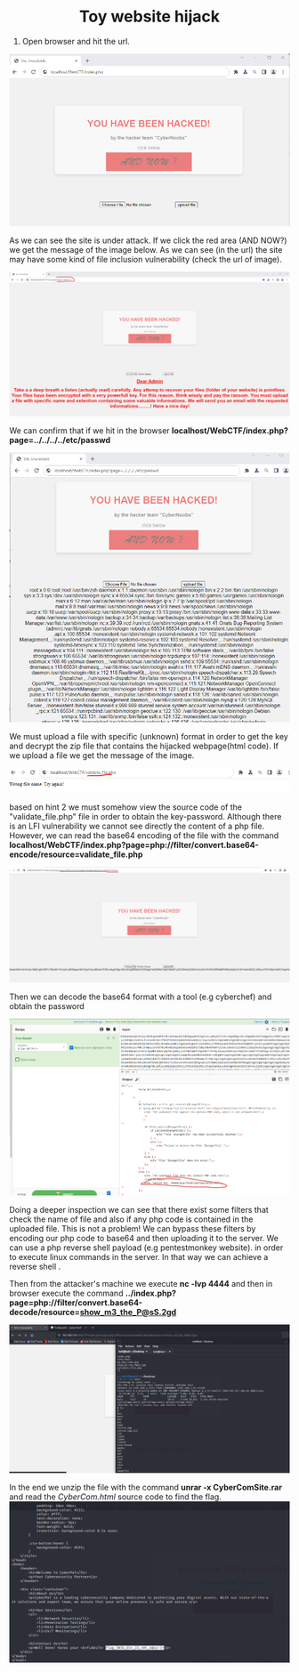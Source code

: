 # <center> <br><WEB CTF> Toy website hijack <br> </center>

1. Open browser and hit the url.

 ![fig1](images/init.png)

As we can see the site is under attack. 
If we click the red area (AND NOW?) we get the message of the image below.
As we can see (in the url) the site may have some kind of file inclusion vulnerability (check the url of image).

![fig2](images/hacker_message.png)

We can confirm that if we hit in the browser <b>localhost/WebCTF/index.php?page=../../../../etc/passwd</b>

![fig3](images/check_lfi.png)

We must upload a file with specific (unknown) format in order to get the key and decrypt the zip file that contains the hijacked webpage(html code).
If we upload a file we get the message of the image.

![fig4](images/wrong_filename.png)

based on hint 2 we must somehow view the source code of the "validate_file.php" file in order to obtain the key-password.
Although there is an LFI vulnerability we cannot see directly the content of a php file.
However, we can read the base64 encoding of the file with the command
<b>localhost/WebCTF/index.php?page=php://filter/convert.base64-encode/resource=validate_file.php</b>

![fig5](images/read_php_file_base64.png)

Then we can decode the base64 format with a tool (e.g cyberchef) and obtain the password

![fig6](images/cyberchef.png)

Doing a deeper inspection we can see that there exist some filters that check the name of file and also if any php code is contained in the uploaded file. 
This is not a problem! We can bypass these filters by encoding our php code to base64 and then uploading it to the server.
We can use a php reverse shell payload (e.g pentestmonkey website). 
in order to execute linux commands in the server. In that way we can achieve a reverse shell .

Then from the attacker's machine we execute <b>nc -lvp 4444</b> and then in browser execute the command <b>../index.php?page=php://filter/convert.base64-decode/resource=show_m3_the_P@sS.2gd</b>

![fig7](images/php_reverse_shell.PNG)

In the end we unzip the file with the command <b>unrar -x CyberComSite.rar</b> and read the <i>CyberCom.html</i> source code to find the flag.
![fig8](images/flag.PNG)




